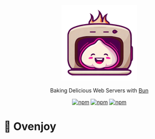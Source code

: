 <br>
<p align=center>
  <img width=200 src="./assets/ovenjoy-logo.png" alt='Elysia label' />
</p>

<!-- <h1 align=center> 🥯 Ovenjoy </h1> -->

<p align=center>Baking Delicious Web Servers with <a href=https://bun.sh>Bun</a></p>


<div align="center">

[![npm](https://img.shields.io/npm/v/ovenjoy)](https://www.npmjs.com/package/ovenjoy)
[![npm](https://img.shields.io/npm/l/ovenjoy)](LICENSE)
[![npm](https://img.shields.io/npm/dm/ovenjoy)](https://www.npmjs.com/package/ovenjoy)


</div>

# 🥯 Ovenjoy
